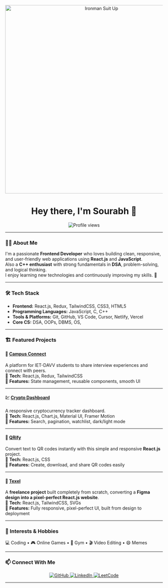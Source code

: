 
<!-- <p align="center">
  <img src="https://media.giphy.com/media/v1.Y2lkPWVjZjA1ZTQ3amY3Ym50ZmJyZTR2Z2R4dnljZ3U5M2UzbmR1dzB6eDBtM2U2M2c0cCZlcD12MV9naWZzX3JlbGF0ZWQmY3Q9Zw/103liSxCY1NpLO/giphy.gif" width="600" alt="Ironman Suit Up" />
</p> -->

<!-- <p align="center">
  <img src="https://media.giphy.com/media/v1.Y2lkPWVjZjA1ZTQ3NXd6eXc4eGVxZmVxNjJncGJyY29xN2NsazhndmE4am1jcG1icjd6OCZlcD12MV9naWZzX3NlYXJjaCZjdD1n/lRpvmChZEteVIFgQtV/giphy.gif" width="600" alt="Ironman Suit Up" />
</p> -->


 <p align="center">
  <img src="https://media.giphy.com/media/v1.Y2lkPWVjZjA1ZTQ3bzF3OHozOWNxbDE1cm1pcHI4cnRud3N3bWh6M2Fua3cwOWN4dGozMCZlcD12MV9naWZzX3NlYXJjaCZjdD1n/g4sCZhKykg1z2/giphy.gif" width="600" alt="Ironman Suit Up" />
</p> 


<!--
 <p align="center">
  <img src="https://media.giphy.com/media/v1.Y2lkPWVjZjA1ZTQ3bDhocXdoMGR0Y2JvdndkdjZqMXFpOHdtdXM5YXo2eXJ3bG1zbWRvNyZlcD12MV9naWZzX3JlbGF0ZWQmY3Q9Zw/TI2u0IZsJhQebPdEVo/giphy.gif" width="600" alt="Ironman Suit Up" />
</p> 

 -->


<!-- <p align="center">
  <img src="" width="600" alt="Ironman Suit Up" />
</p> 
 -->
<h1 align="center">Hey there, I'm Sourabh 👋</h1>

 
<p align="center">
  <img src="https://komarev.com/ghpvc/?username=NoobSourabh&style=for-the-badge&color=blue" alt="Profile views" />
</p>

---

### 👨‍💻 About Me  
I'm a passionate **Frontend Developer** who loves building clean, responsive, and user-friendly web applications using **React.js** and **JavaScript**.  
Also a **C++ enthusiast** with strong fundamentals in **DSA**, problem-solving, and logical thinking.  
I enjoy learning new technologies and continuously improving my skills. 🚀

---

### 🛠️ Tech Stack  
- **Frontend:** React.js, Redux, TailwindCSS, CSS3, HTML5  
- **Programming Languages:** JavaScript, C, C++
- **Tools & Platforms:** Git, GitHub, VS Code, Cursor, Netlify, Vercel  
- **Core CS:** DSA, OOPs, DBMS, OS,

---

### 🏗️ Featured Projects  

#### 🧭 [Campus Connect](https://campus-connect-iet.vercel.app)
A platform for IET-DAVV students to share interview experiences and connect with peers.  
🔹 **Tech:** React.js, Redux, TailwindCSS  
🔹 **Features:** State management, reusable components, smooth UI  

---

#### 💹 [Crypto Dashboard](https://sourabhcryptodashboard.netlify.app)
A responsive cryptocurrency tracker dashboard.  
🔹 **Tech:** React.js, Chart.js, Material UI, Framer Motion  
🔹 **Features:** Search, pagination, watchlist, dark/light mode  

---

#### 🧠 [QRify](https://sourabhqrify.netlify.app)
Convert text to QR codes instantly with this simple and responsive **React.js** project.  
🔹 **Tech:** React.js, CSS  
🔹 **Features:** Create, download, and share QR codes easily  

---

#### 🎨 [Texel](https://texel.netlify.app)
A **freelance project** built completely from scratch, converting a **Figma design into a pixel-perfect React.js website**.  
🔹 **Tech:** React.js, TailwindCSS, SVGs  
🔹 **Features:** Fully responsive, pixel-perfect UI, built from design to deployment  

---

### 🎯 Interests & Hobbies  
💻 Coding • 🎮 Online Games • 💪 Gym • 🎬 Video Editing • 😄 Memes  

---

### 📫 Connect With Me  
<p align="center"> <a href="https://github.com/NoobSourabh" target="_blank"> <img src="https://img.shields.io/badge/GitHub-171515?style=for-the-badge&logo=github&logoColor=white" alt="GitHub" /> </a> <a href="https://linkedin.com/in/sourabhchouhan" target="_blank"> <img src="https://img.shields.io/badge/LinkedIn-0077B5?style=for-the-badge&logo=linkedin&logoColor=white" alt="LinkedIn" /> </a> <a href="https://leetcode.com/" target="_blank"> <img src="https://img.shields.io/badge/LeetCode-FFA116?style=for-the-badge&logo=leetcode&logoColor=white" alt="LeetCode" /> </a> </p>

---

